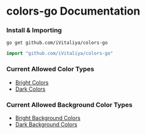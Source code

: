 # colors-go Documentation
### Install & Importing
`go get github.com/iVitaliya/colors-go`
```go
import "github.com/iVitaliya/colors-go"
```

### Current Allowed Color Types
* [Bright Colors](https://github.com/iVitaliya/colors-go/docs/BrightColors.md)
* [Dark Colors](https://github.com/iVitaliya/colors-go/docs/DarkColors.md)

### Current Allowed Background Color Types
* [Bright Background Colors](https://github.com/iVitaliya/colors-go/docs/BrightBGColors.md)
* [Dark Background Colors](https://github.com/iVitaliya/colors-go/docs/DarkBGColors.md)
